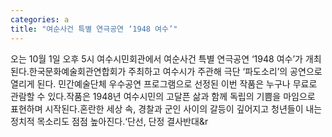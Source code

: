 ```yaml
---
categories: a
title: "여순사건 특별 연극공연 ‘1948 여수’"
---
```

오는 10월 1일 오후 5시 여수시민회관에서 여순사건 특별 연극공연 &lsquo;1948 여수&rsquo;가 개최된다.한국문화예술회관연합회가 주최하고 여수시가 주관해 극단 &lsquo;파도소리&rsquo;의 공연으로 열리게 된다. 민간예술단체 우수공연 프로그램으로 선정된 이번 작품은 누구나 무료로 관람할 수 있다.작품은 1948년 여수시민의 고달픈 삶과 함께 독립의 기쁨을 마임으로 표현하며 시작된다.혼란한 세상 속, 경찰과 군인 사이의 갈등이 깊어지고 청년들이 내는 정치적 목소리도 점점 높아진다.&lsquo;단선, 단정 결사반대&r